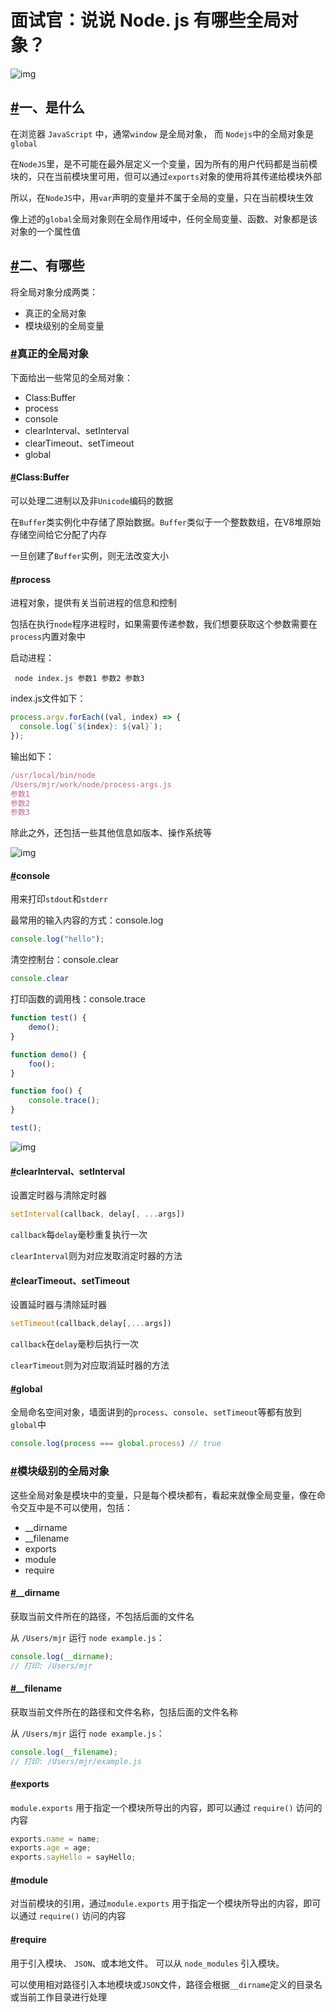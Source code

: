 # 面试官：说说 Node. js 有哪些全局对象？

![img](https://static.vue-js.com/79c7b100-c2a3-11eb-85f6-6fac77c0c9b3.png)

## [#](https://vue3js.cn/interview/NodeJS/global.html#一、是什么)一、是什么

在浏览器 `JavaScript` 中，通常`window` 是全局对象， 而 `Nodejs`中的全局对象是 `global`

在`NodeJS`里，是不可能在最外层定义一个变量，因为所有的用户代码都是当前模块的，只在当前模块里可用，但可以通过`exports`对象的使用将其传递给模块外部

所以，在`NodeJS`中，用`var`声明的变量并不属于全局的变量，只在当前模块生效

像上述的`global`全局对象则在全局作用域中，任何全局变量、函数、对象都是该对象的一个属性值

## [#](https://vue3js.cn/interview/NodeJS/global.html#二、有哪些)二、有哪些

将全局对象分成两类：

- 真正的全局对象
- 模块级别的全局变量

### [#](https://vue3js.cn/interview/NodeJS/global.html#真正的全局对象)真正的全局对象

下面给出一些常见的全局对象：

- Class:Buffer
- process
- console
- clearInterval、setInterval
- clearTimeout、setTimeout
- global

#### [#](https://vue3js.cn/interview/NodeJS/global.html#class-buffer)Class:Buffer

可以处理二进制以及非`Unicode`编码的数据

在`Buffer`类实例化中存储了原始数据。`Buffer`类似于一个整数数组，在V8堆原始存储空间给它分配了内存

一旦创建了`Buffer`实例，则无法改变大小

#### [#](https://vue3js.cn/interview/NodeJS/global.html#process)process

进程对象，提供有关当前进程的信息和控制

包括在执行`node`程序进程时，如果需要传递参数，我们想要获取这个参数需要在`process`内置对象中

启动进程：

```text
 node index.js 参数1 参数2 参数3
```

index.js文件如下：

```js
process.argv.forEach((val, index) => {
  console.log(`${index}: ${val}`);
});
```

输出如下：

```js
/usr/local/bin/node
/Users/mjr/work/node/process-args.js
参数1
参数2
参数3
```

除此之外，还包括一些其他信息如版本、操作系统等

![img](https://static.vue-js.com/85f473a0-c2a3-11eb-ab90-d9ae814b240d.png)

#### [#](https://vue3js.cn/interview/NodeJS/global.html#console)console

用来打印`stdout`和`stderr`

最常用的输入内容的方式：console.log

```js
console.log("hello");
```

清空控制台：console.clear

```js
console.clear
```

打印函数的调用栈：console.trace

```js
function test() {
    demo();
}

function demo() {
    foo();
}

function foo() {
    console.trace();
}

test();
```

![img](https://static.vue-js.com/91b6dbb0-c2a3-11eb-85f6-6fac77c0c9b3.png)

#### [#](https://vue3js.cn/interview/NodeJS/global.html#clearinterval、setinterval)clearInterval、setInterval

设置定时器与清除定时器

```js
setInterval(callback, delay[, ...args])
```

`callback`每`delay`毫秒重复执行一次

`clearInterval`则为对应发取消定时器的方法

#### [#](https://vue3js.cn/interview/NodeJS/global.html#cleartimeout、settimeout)clearTimeout、setTimeout

设置延时器与清除延时器

```js
setTimeout(callback,delay[,...args])
```

`callback`在`delay`毫秒后执行一次

`clearTimeout`则为对应取消延时器的方法

#### [#](https://vue3js.cn/interview/NodeJS/global.html#global)global

全局命名空间对象，墙面讲到的`process`、`console`、`setTimeout`等都有放到`global`中

```js
console.log(process === global.process) // true
```

### [#](https://vue3js.cn/interview/NodeJS/global.html#模块级别的全局对象)模块级别的全局对象

这些全局对象是模块中的变量，只是每个模块都有，看起来就像全局变量，像在命令交互中是不可以使用，包括：

- __dirname
- __filename
- exports
- module
- require

#### [#](https://vue3js.cn/interview/NodeJS/global.html#dirname)__dirname

获取当前文件所在的路径，不包括后面的文件名

从 `/Users/mjr` 运行 `node example.js`：

```js
console.log(__dirname);
// 打印: /Users/mjr
```

#### [#](https://vue3js.cn/interview/NodeJS/global.html#filename)__filename

获取当前文件所在的路径和文件名称，包括后面的文件名称

从 `/Users/mjr` 运行 `node example.js`：

```js
console.log(__filename);
// 打印: /Users/mjr/example.js
```

#### [#](https://vue3js.cn/interview/NodeJS/global.html#exports)exports

`module.exports` 用于指定一个模块所导出的内容，即可以通过 `require()` 访问的内容

```js
exports.name = name;
exports.age = age;
exports.sayHello = sayHello;
```

#### [#](https://vue3js.cn/interview/NodeJS/global.html#module)module

对当前模块的引用，通过`module.exports` 用于指定一个模块所导出的内容，即可以通过 `require()` 访问的内容

#### [#](https://vue3js.cn/interview/NodeJS/global.html#require)require

用于引入模块、 `JSON`、或本地文件。 可以从 `node_modules` 引入模块。

可以使用相对路径引入本地模块或`JSON`文件，路径会根据`__dirname`定义的目录名或当前工作目录进行处理